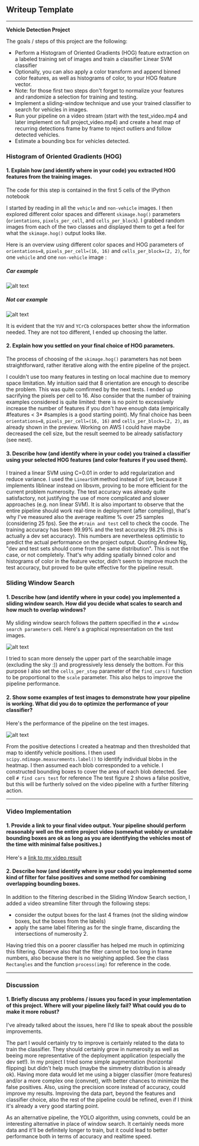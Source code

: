 ## Writeup Template

---

**Vehicle Detection Project**

The goals / steps of this project are the following:

* Perform a Histogram of Oriented Gradients (HOG) feature extraction on a labeled training set of images and train a classifier Linear SVM classifier
* Optionally, you can also apply a color transform and append binned color features, as well as histograms of color, to your HOG feature vector. 
* Note: for those first two steps don't forget to normalize your features and randomize a selection for training and testing.
* Implement a sliding-window technique and use your trained classifier to search for vehicles in images.
* Run your pipeline on a video stream (start with the test_video.mp4 and later implement on full project_video.mp4) and create a heat map of recurring detections frame by frame to reject outliers and follow detected vehicles.
* Estimate a bounding box for vehicles detected.

[//]: # (Image References)
[image1]: ./output_images/Color_channels.png
[image2]: ./output_images/Color_channels_notcar.png
[image3]: ./output_images/sliding_windows.png
[image4]: ./test/sliding_window.png
[video1]: ./project_video.mp4



### Histogram of Oriented Gradients (HOG)

#### 1. Explain how (and identify where in your code) you extracted HOG features from the training images.

The code for this step is contained in the first 5 cells of the IPython notebook

I started by reading in all the `vehicle` and `non-vehicle` images.  I then explored different color spaces and different `skimage.hog()` parameters (`orientations`, `pixels_per_cell`, and `cells_per_block`).  I grabbed random images from each of the two classes and displayed them to get a feel for what the `skimage.hog()` output looks like.

Here is an overview using different color spaces and HOG parameters of `orientations=8`, `pixels_per_cell=(16, 16)` and `cells_per_block=(2, 2)`, for one `vehicle` and one `non-vehicle` image :

##### Car example

![alt text][image1]

##### Not car example
![alt text][image2]

It is evident that the `YUV` and `YCrCb` colorspaces better show the information needed. They are not too different, I ended up choosing the latter.

#### 2. Explain how you settled on your final choice of HOG parameters.

The process of choosing of the `skimage.hog()` parameters has not been straightforward, rather iterative along with the entire pipeline of the project. 

 I couldn't use too many features in testing on local machine due to memory space limitation. My intuition said that 8 orientation are enough to describe the problem. This was quite comfirmed by the next tests. I ended up sacrifying the pixels per cell to 16.
 Also consider that the number of training examples considered is quite limited: there is no point to excessively increase the number of features if you don't have enough data (empirically #features < 3* #samples is a good starting point).
 My final choice  has been  `orientations=8`, `pixels_per_cell=(16, 16)` and `cells_per_block=(2, 2)`, as already shown in the preview.
 Working on AWS I could have maybe decreased the cell size, but the result seemed to be already satisfactory (see next).
 

#### 3. Describe how (and identify where in your code) you trained a classifier using your selected HOG features (and color features if you used them).

I trained a linear SVM using C=0.01 in order to add regularization and reduce variance. I used the `LinearSVM` method instead of `SVM`, because it implements liblinear instead on libsvm, proving to be more efficient for the current problem numerosity. The test accuracy was already quite satisfactory, not justifying the use of more complicated and slower approaches (e.g. non linear SVM).
It is also important to observe that the entire pipeline should work real-time in deployment (after compiling), that's why I've measured also the average realtime % over 25 samples (considering 25 fps). See the `#train and test` cell to check the cocde.
The training accuracy has been 99.99% and the test accuracy 98.2% (this is actually a dev set accuracy). This numbers are nevertheless optimistic to predict the actual performance on the project output. Quoting Andrew Ng, "dev and test sets should come from the same distribution". This is not the case, or not completely.
That's why adding spatially binned color and histograms of color in the feature vector, didn't seem to improve much the test accuracy, but proved to be quite effective for the pipeline result.

### Sliding Window Search

#### 1. Describe how (and identify where in your code) you implemented a sliding window search.  How did you decide what scales to search and how much to overlap windows?

My sliding window search follows the pattern specified in the `# window search parameters` cell. Here's a graphical representation on the test images.

![alt text][image3]

I tried to scan more densely the upper part of the searchable image (excluding the sky :)) and progressively less densely the bottom. For this purpose I also set the `cells_per_step` parameter of the `find_cars()` function to be proportional to the `scale` parameter. This also helps to improve the pipeline performance.

#### 2. Show some examples of test images to demonstrate how your pipeline is working.  What did you do to optimize the performance of your classifier?

Here's the performance of the pipeline on the test images.

![alt text][image4]

 From the positive detections I created a heatmap and then thresholded that map to identify vehicle positions.  I then used `scipy.ndimage.measurements.label()` to identify individual blobs in the heatmap.  I then assumed each blob corresponded to a vehicle.  I constructed bounding boxes to cover the area of each blob detected. See cell `# find cars test` for reference
 The test figure 2 shows a false positive, but this will be furtherly solved on the video pipeline with a further filtering action.

---

### Video Implementation

#### 1. Provide a link to your final video output.  Your pipeline should perform reasonably well on the entire project video (somewhat wobbly or unstable bounding boxes are ok as long as you are identifying the vehicles most of the time with minimal false positives.)
Here's a [link to my video result](./project_video.mp4)


#### 2. Describe how (and identify where in your code) you implemented some kind of filter for false positives and some method for combining overlapping bounding boxes.

In addition to the filtering described in the Sliding Window Search section, I added a video streamline filter through the following steps:

- consider the output boxes for the last 4 frames (not the sliding window boxes, but the boxes from the labels)
- apply the same label filtering as for the single frame, discarding the intersections of numerosity 2.

Having tried this on a poorer classifier has helped me much in optimizing this filtering.
Observe also that the filter cannot be too long in frame numbers, also because there is no weighing applied.
See the class `Rectangles` and the function `process(img)` for reference in the code.

---

### Discussion

#### 1. Briefly discuss any problems / issues you faced in your implementation of this project.  Where will your pipeline likely fail?  What could you do to make it more robust?

 I've already talked about the issues, here I'd like to speak about the possible improvements.
 
 The part I would certainly try to improve is certainly related to the data to train the classifier. They should certainly grow in numerosity as well as beeing more representative of the deployment application (especially the dev set!). In my project I tried some simple augmentation (horizontal flipping) but didn't help much (maybe the simmetry distribution is already ok).
 Having more data would let me using a bigger classifier (more features) and/or a more complex one (convnet), with better chances to minimize the false positives. Also, using the precision score instead of accuracy, could improve my results. 
 Improving the data part, beyond the features and classifier choice, also the rest of the pipeline could be refined, even if I think it's already a very good starting point.
 
 As an alternative pipeline, the YOLO algorithm, using convnets, could be an interesting alternative in place of window search. It certainly needs more data and it'll be definitely longer to train, but it could lead to better performance both in terms of accuracy and realtime speed.
 
 

